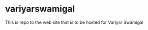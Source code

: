 variyarswamigal
===============

This is repo to the web site that is to be hosted for Variyar Swamigal
